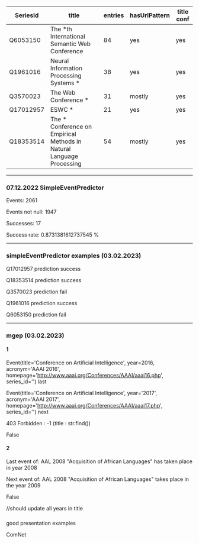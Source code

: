 | SeriesId    | title                                                                | entries | hasUrlPattern | title conf |
|-------------|----------------------------------------------------------------------|---------|---------------|------------|
| Q6053150    | The *th International Semantic Web Conference                        | 84      | yes           | yes        |
| Q1961016    | Neural Information Processing Systems *                              | 38      | yes           | yes        |
| Q3570023    | The Web Conference *                                                 | 31      | mostly        | yes        |
| Q17012957   | ESWC *                                                               | 21      | yes           | yes        |
| Q18353514   | The * Conference on Empirical Methods in Natural Language Processing | 54      | mostly        | yes        |


---

### 07.12.2022 SimpleEventPredictor

Events:  2061

Events not null:  1947

Successes:  17

Success rate:  0.8731381612737545 %

---
### simpleEventPredictor examples (03.02.2023)

Q17012957 prediction success

Q18353514 prediction success

Q3570023 prediction fail

Q1961016 prediction success

Q6053150 prediction fail

---
### mgep (03.02.2023)

#### 1

Event(title='Conference on Artificial Intelligence', year=2016, acronym='AAAI 2016', homepage='http://www.aaai.org/Conferences/AAAI/aaai16.php', series_id='') last

Event(title='Conference on Artificial Intelligence', year='2017', acronym='AAAI 2017', homepage='http://www.aaai.org/Conferences/AAAI/aaai17.php', series_id='') next

403 Forbidden  :  -1 (title : str.find())

False

#### 2

Last event of: AAL 2008 "Acquisition of African Languages" has taken place in year 2008

Next event of: AAL 2008 "Acquisition of African Languages" takes place in the year 2009

False

//should update all years in title


###

good presentation examples

ComNet